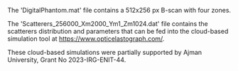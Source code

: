 The 'DigitalPhantom.mat' file contains a 512x256 px B-scan with four zones. 

The 'Scatterers_256000_Xm2000_Ym1_Zm1024.dat' file contains the scatterers distribution and parameters that can be fed into the cloud-based simulation tool at https://www.opticelastograph.com/. 

These cloud-based simulations were partially supported by Ajman University, Grant No 2023-IRG-ENIT-44.
